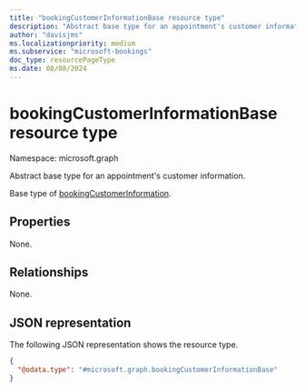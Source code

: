 ```yaml
---
title: "bookingCustomerInformationBase resource type"
description: "Abstract base type for an appointment's customer information."
author: "davisjms"
ms.localizationpriority: medium
ms.subservice: "microsoft-bookings"
doc_type: resourcePageType
ms.date: 08/08/2024
---
```


# bookingCustomerInformationBase resource type

Namespace: microsoft.graph

Abstract base type for an appointment's customer information.

Base type of [bookingCustomerInformation](bookingcustomerinformation.md).

## Properties

None.

## Relationships

None.

## JSON representation

The following JSON representation shows the resource type.

<!-- {
  "blockType": "resource",
  "@odata.type": "microsoft.graph.bookingCustomerInformationBase"
}
-->
``` json
{
  "@odata.type": "#microsoft.graph.bookingCustomerInformationBase"
}
```

